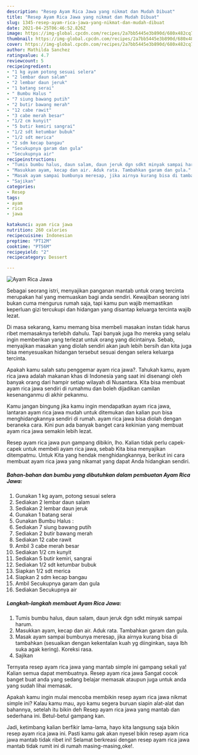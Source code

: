 ```yaml
---
description: "Resep Ayam Rica Jawa yang nikmat dan Mudah Dibuat"
title: "Resep Ayam Rica Jawa yang nikmat dan Mudah Dibuat"
slug: 1345-resep-ayam-rica-jawa-yang-nikmat-dan-mudah-dibuat
date: 2021-04-25T06:46:52.826Z
image: https://img-global.cpcdn.com/recipes/2a7bb5445e3b890d/680x482cq70/ayam-rica-jawa-foto-resep-utama.jpg
thumbnail: https://img-global.cpcdn.com/recipes/2a7bb5445e3b890d/680x482cq70/ayam-rica-jawa-foto-resep-utama.jpg
cover: https://img-global.cpcdn.com/recipes/2a7bb5445e3b890d/680x482cq70/ayam-rica-jawa-foto-resep-utama.jpg
author: Mathilda Sanchez
ratingvalue: 4.7
reviewcount: 5
recipeingredient:
- "1 kg ayam potong sesuai selera"
- "2 lembar daun salam"
- "2 lembar daun jeruk"
- "1 batang serai"
- " Bumbu Halus "
- "7 siung bawang putih"
- "2 butir bawang merah"
- "12 cabe rawit"
- "3 cabe merah besar"
- "1/2 cm kunyit"
- "5 butir kemiri sangrai"
- "1/2 sdt ketumbar bubuk"
- "1/2 sdt merica"
- "2 sdm kecap bangau"
- "Secukupnya garam dan gula"
- "Secukupnya air"
recipeinstructions:
- "Tumis bumbu halus, daun salam, daun jeruk dgn sdkt minyak sampai harum."
- "Masukkan ayam, kecap dan air. Aduk rata. Tambahkan garam dan gula."
- "Masak ayam sampai bumbunya meresap, jika airnya kurang bisa di tambahkan (sesuaikan dengan kekentalan kuah yg diinginkan, saya lbh suka agak kering). Koreksi rasa."
- "Sajikan"
categories:
- Resep
tags:
- ayam
- rica
- jawa

katakunci: ayam rica jawa 
nutrition: 260 calories
recipecuisine: Indonesian
preptime: "PT12M"
cooktime: "PT56M"
recipeyield: "2"
recipecategory: Dessert

---
```



![Ayam Rica Jawa](https://img-global.cpcdn.com/recipes/2a7bb5445e3b890d/680x482cq70/ayam-rica-jawa-foto-resep-utama.jpg)

Sebagai seorang istri, menyajikan panganan mantab untuk orang tercinta merupakan hal yang memuaskan bagi anda sendiri. Kewajiban seorang istri bukan cuma mengurus rumah saja, tapi kamu pun wajib memastikan keperluan gizi tercukupi dan hidangan yang disantap keluarga tercinta wajib lezat.

Di masa  sekarang, kamu memang bisa membeli masakan instan tidak harus ribet memasaknya terlebih dahulu. Tapi banyak juga lho mereka yang selalu ingin memberikan yang terlezat untuk orang yang dicintainya. Sebab, menyajikan masakan yang diolah sendiri akan jauh lebih bersih dan kita juga bisa menyesuaikan hidangan tersebut sesuai dengan selera keluarga tercinta. 



Apakah kamu salah satu penggemar ayam rica jawa?. Tahukah kamu, ayam rica jawa adalah makanan khas di Indonesia yang saat ini disenangi oleh banyak orang dari hampir setiap wilayah di Nusantara. Kita bisa membuat ayam rica jawa sendiri di rumahmu dan boleh dijadikan camilan kesenanganmu di akhir pekanmu.

Kamu jangan bingung jika kamu ingin mendapatkan ayam rica jawa, lantaran ayam rica jawa mudah untuk ditemukan dan kalian pun bisa menghidangkannya sendiri di rumah. ayam rica jawa bisa diolah dengan beraneka cara. Kini pun ada banyak banget cara kekinian yang membuat ayam rica jawa semakin lebih lezat.

Resep ayam rica jawa pun gampang dibikin, lho. Kalian tidak perlu capek-capek untuk membeli ayam rica jawa, sebab Kita bisa menyajikan ditempatmu. Untuk Kita yang hendak menghidangkannya, berikut ini cara membuat ayam rica jawa yang nikamat yang dapat Anda hidangkan sendiri.

<!--inarticleads1-->

##### Bahan-bahan dan bumbu yang dibutuhkan dalam pembuatan Ayam Rica Jawa:

1. Gunakan 1 kg ayam, potong sesuai selera
1. Sediakan 2 lembar daun salam
1. Sediakan 2 lembar daun jeruk
1. Gunakan 1 batang serai
1. Gunakan  Bumbu Halus :
1. Sediakan 7 siung bawang putih
1. Sediakan 2 butir bawang merah
1. Sediakan 12 cabe rawit
1. Ambil 3 cabe merah besar
1. Sediakan 1/2 cm kunyit
1. Sediakan 5 butir kemiri, sangrai
1. Sediakan 1/2 sdt ketumbar bubuk
1. Siapkan 1/2 sdt merica
1. Siapkan 2 sdm kecap bangau
1. Ambil Secukupnya garam dan gula
1. Sediakan Secukupnya air




<!--inarticleads2-->

##### Langkah-langkah membuat Ayam Rica Jawa:

1. Tumis bumbu halus, daun salam, daun jeruk dgn sdkt minyak sampai harum.
1. Masukkan ayam, kecap dan air. Aduk rata. Tambahkan garam dan gula.
1. Masak ayam sampai bumbunya meresap, jika airnya kurang bisa di tambahkan (sesuaikan dengan kekentalan kuah yg diinginkan, saya lbh suka agak kering). Koreksi rasa.
1. Sajikan




Ternyata resep ayam rica jawa yang mantab simple ini gampang sekali ya! Kalian semua dapat membuatnya. Resep ayam rica jawa Sangat cocok banget buat anda yang sedang belajar memasak ataupun juga untuk anda yang sudah lihai memasak.

Apakah kamu ingin mulai mencoba membikin resep ayam rica jawa nikmat simple ini? Kalau kamu mau, ayo kamu segera buruan siapin alat-alat dan bahannya, setelah itu bikin deh Resep ayam rica jawa yang mantab dan sederhana ini. Betul-betul gampang kan. 

Jadi, ketimbang kalian berfikir lama-lama, hayo kita langsung saja bikin resep ayam rica jawa ini. Pasti kamu gak akan nyesel bikin resep ayam rica jawa mantab tidak ribet ini! Selamat berkreasi dengan resep ayam rica jawa mantab tidak rumit ini di rumah masing-masing,oke!.

